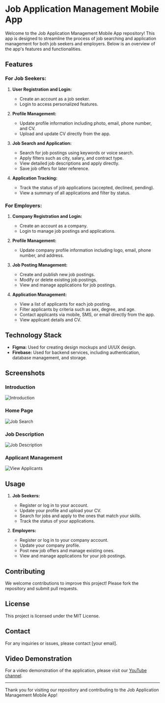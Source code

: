 # Job Application Management Mobile App

Welcome to the Job Application Management Mobile App repository! This app is designed to streamline the process of job searching and application management for both job seekers and employers. Below is an overview of the app's features and functionalities.

## Features

### For Job Seekers:
1. **User Registration and Login:**
   - Create an account as a job seeker.
   - Login to access personalized features.

2. **Profile Management:**
   - Update profile information including photo, email, phone number, and CV.
   - Upload and update CV directly from the app.

3. **Job Search and Application:**
   - Search for job postings using keywords or voice search.
   - Apply filters such as city, salary, and contract type.
   - View detailed job descriptions and apply directly.
   - Save job offers for later reference.

4. **Application Tracking:**
   - Track the status of job applications (accepted, declined, pending).
   - View a summary of all applications and filter by status.

### For Employers:
1. **Company Registration and Login:**
   - Create an account as a company.
   - Login to manage job postings and applications.

2. **Profile Management:**
   - Update company profile information including logo, email, phone number, and address.

3. **Job Posting Management:**
   - Create and publish new job postings.
   - Modify or delete existing job postings.
   - View and manage applications for job postings.

4. **Application Management:**
   - View a list of applicants for each job posting.
   - Filter applicants by criteria such as sex, degree, and age.
   - Contact applicants via mobile, SMS, or email directly from the app.
   - View applicant details and CV.

## Technology Stack

- **Figma:** Used for creating design mockups and UI/UX design.
- **Firebase:** Used for backend services, including authentication, database management, and storage.

## Screenshots

### Introduction
![Introduction](ScreenshotsApplication/intro1.png)

### Home Page
![Job Search](ScreenshotsApplication/home1.png)

### Job Description
![Job Description](ScreenshotsApplication/descritpion.png)

### Applicant Management
![View Applicants](ScreenshotsApplication/appliers1.png)

## Usage

1. **Job Seekers:**
   - Register or log in to your account.
   - Update your profile and upload your CV.
   - Search for jobs and apply to the ones that match your skills.
   - Track the status of your applications.

2. **Employers:**
   - Register or log in to your company account.
   - Update your company profile.
   - Post new job offers and manage existing ones.
   - View and manage applications for your job postings.

## Contributing

We welcome contributions to improve this project! Please fork the repository and submit pull requests.

## License

This project is licensed under the MIT License.

## Contact

For any inquiries or issues, please contact [your email].

## Video Demonstration

For a video demonstration of the application, please visit our [YouTube channel](https://youtu.be/bI3Uye5aKjQ?si=JGKa4XLrI58WB7Ah).

---

Thank you for visiting our repository and contributing to the Job Application Management Mobile App!
